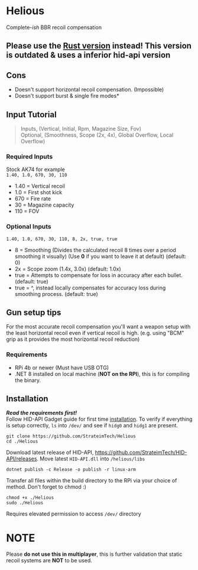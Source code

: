 # Helious
Complete-_ish_ BBR recoil compensation

## **Please use the [Rust version](https://github.com/StrateimTech/helious-rs) instead! This version is outdated & uses a inferior hid-api version**

## Cons
- Doesn't support horizontal recoil compensation. (Impossible)
- Doesn't support burst & single fire modes*

## Input Tutorial
> Inputs, (Vertical, Initial, Rpm, Magazine Size, Fov) <br>
> Optional, (Smoothness, Scope (2x, 4x), Global Overflow, Local Overflow) <br>

### Required Inputs<br>
Stock AK74 for example<br>
``1.40, 1.0, 670, 30, 110``
* 1.40 = Vertical recoil
* 1.0 = First shot kick
* 670 = Fire rate
* 30 = Magazine capacity
* 110 = FOV <br>

### Optional Inputs<br>
``1.40, 1.0, 670, 30, 110, 8, 2x, true, true``
* 8 = Smoothing (Divides the calculated recoil 8 times over a period smoothing it visually) (Use **0** if you want to leave it at default) (default: 0)
* 2x = Scope zoom (1.4x, 3.0x) (default: 1.0x)
* true = Attempts to compensate for loss in accuracy after each bullet. (default: true)
* true = ^, instead locally compensates for accuracy loss during smoothing process. (default: true)

## Gun setup tips
For the most accurate recoil compensation you'll want a weapon setup with the least horizontal recoil even if vertical recoil is high. (e.g. using "BCM" grip as it provides the most horizontal recoil reduction)

### Requirements
- RPi 4b or newer (Must have USB OTG)
- .NET 8 installed on local machine (**NOT on the RPI**), this is for compiling the binary.

## Installation
_**Read the requirements first!**_ <br>
Follow HID-API Gadget guide for first time [installation](https://github.com/StrateimTech/hid-api-rs?tab=readme-ov-file#first-installation). To verify if everything is setup correctly, ``ls`` into ``/dev/`` and see if ``hidg0`` and ``hidg1`` are present.
```
git clone https://github.com/StrateimTech/Helious
cd ./Helious
```
Download latest release of HID-API, https://github.com/StrateimTech/HID-API/releases.
Move latest ``HID-API.dll`` into ``/helious/libs``
```
dotnet publish -c Release -o publish -r linux-arm
```
Transfer all files within the build directory to the RPi via your choice of method.
Don't forget to chmod :)
```
chmod +x ./Helious
sudo ./Helious
```
Requires elevated permission to access ``/dev/`` directory

# NOTE
Please **do not use this in multiplayer**, this is further validation that static recoil systems are **NOT** to be used.